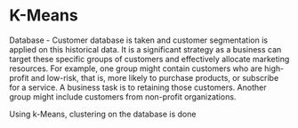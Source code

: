 # K-Means

Database - Customer database is taken and customer segmentation is applied on this historical data. It is a significant strategy as a business can target these specific groups of customers and effectively allocate marketing resources. For example, one group might contain customers who are high-profit and low-risk, that is, more likely to purchase products, or subscribe for a service. A business task is to retaining those customers. Another group might include customers from non-profit organizations.

Using k-Means, clustering on the database is done
